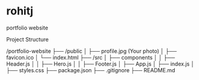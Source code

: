 # rohitj
portfolio website


Project Structure 

/portfolio-website
 ├── /public
 │   ├── profile.jpg  (Your photo)
 │   ├── favicon.ico
 │   └── index.html
 ├── /src
 │   ├── components
 │   │   ├── Header.js
 │   │   ├── Hero.js
 │   │   ├── Footer.js
 │   ├── App.js
 │   ├── index.js
 │   ├── styles.css
 ├── package.json
 ├── .gitignore
 ├── README.md

